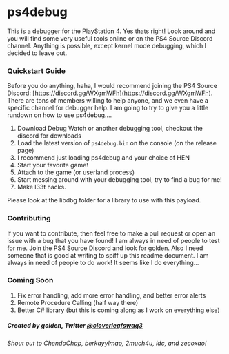 # ps4debug
This is a debugger for the PlayStation 4. Yes thats right! Look around and you will find some very useful tools online or on the PS4 Source Discord channel. Anything is possible, except kernel mode debugging, which I decided to leave out.

### Quickstart Guide
Before you do anything, haha, I would recommend joining the PS4 Source Discord: [https://discord.gg/WXgmWFh](https://discord.gg/WXgmWFh). There are tons of members willing to help anyone, and we even have a specific channel for debugger help. I am going to try to give you a little rundown on how to use ps4debug....
1. Download Debug Watch or another debugging tool, checkout the discord for downloads
2. Load the latest version of `ps4debug.bin` on the console (on the release page)
3. I recommend just loading ps4debug and your choice of HEN
4. Start your favorite game!
5. Attach to the game (or userland process)
6. Start messing around with your debugging tool, try to find a bug for me!
7. Make l33t hacks.

Please look at the libdbg folder for a library to use with this payload.

### Contributing
If you want to contribute, then feel free to make a pull request or open an issue with a bug that you have found! I am always in need of people to test for me. Join the PS4 Source Discord and look for golden. Also I need someone that is good at writing to spiff up this readme document. I am always in need of people to do work! It seems like I do everything...

### Coming Soon
1. Fix error handling, add more error handling, and better error alerts
2. Remote Procedure Calling (half way there)
3. Better C# library (but this is coming along as I work on everything else)

##### Created by **golden**, Twitter [@cloverleafswag3](https://twitter.com/cloverleafswag3)
###### Shout out to ChendoChap, berkayylmao, 2much4u, idc, and zecoxao!
